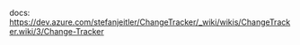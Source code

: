 docs: https://dev.azure.com/stefanjeitler/ChangeTracker/_wiki/wikis/ChangeTracker.wiki/3/Change-Tracker